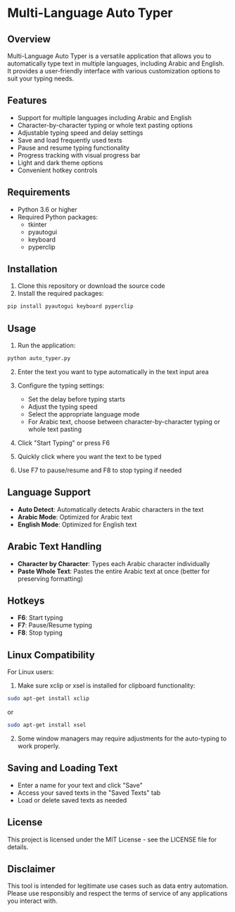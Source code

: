 # Multi-Language Auto Typer

## Overview
Multi-Language Auto Typer is a versatile application that allows you to automatically type text in multiple languages, including Arabic and English. It provides a user-friendly interface with various customization options to suit your typing needs.

## Features
- Support for multiple languages including Arabic and English
- Character-by-character typing or whole text pasting options
- Adjustable typing speed and delay settings
- Save and load frequently used texts
- Pause and resume typing functionality
- Progress tracking with visual progress bar
- Light and dark theme options
- Convenient hotkey controls

## Requirements
- Python 3.6 or higher
- Required Python packages:
  - tkinter
  - pyautogui
  - keyboard
  - pyperclip

## Installation
1. Clone this repository or download the source code
2. Install the required packages:
```bash
pip install pyautogui keyboard pyperclip
```

## Usage
1. Run the application:
```bash
python auto_typer.py
```

2. Enter the text you want to type automatically in the text input area
3. Configure the typing settings:
   - Set the delay before typing starts
   - Adjust the typing speed
   - Select the appropriate language mode
   - For Arabic text, choose between character-by-character typing or whole text pasting

4. Click "Start Typing" or press F6
5. Quickly click where you want the text to be typed
6. Use F7 to pause/resume and F8 to stop typing if needed

## Language Support
- **Auto Detect**: Automatically detects Arabic characters in the text
- **Arabic Mode**: Optimized for Arabic text
- **English Mode**: Optimized for English text

## Arabic Text Handling
- **Character by Character**: Types each Arabic character individually
- **Paste Whole Text**: Pastes the entire Arabic text at once (better for preserving formatting)

## Hotkeys
- **F6**: Start typing
- **F7**: Pause/Resume typing
- **F8**: Stop typing

## Linux Compatibility
For Linux users:
1. Make sure xclip or xsel is installed for clipboard functionality:
```bash
sudo apt-get install xclip
```
or
```bash
sudo apt-get install xsel
```
2. Some window managers may require adjustments for the auto-typing to work properly.

## Saving and Loading Text
- Enter a name for your text and click "Save"
- Access your saved texts in the "Saved Texts" tab
- Load or delete saved texts as needed

## License
This project is licensed under the MIT License - see the LICENSE file for details.

## Disclaimer
This tool is intended for legitimate use cases such as data entry automation. Please use responsibly and respect the terms of service of any applications you interact with.

        